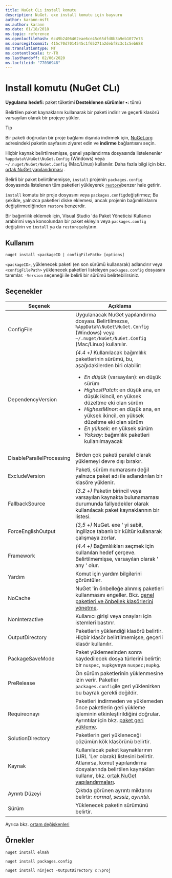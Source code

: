 ```yaml
---
title: NuGet CLı install komutu
description: NuGet. exe install komutu için başvuru
author: karann-msft
ms.author: karann
ms.date: 01/18/2018
ms.topic: reference
ms.openlocfilehash: 6c49b2406462eae6ce45c65dfd8b3a9eb1077e73
ms.sourcegitcommit: 415c70d7014545c1f65271a2debf8c3c1c5eb688
ms.translationtype: MT
ms.contentlocale: tr-TR
ms.lasthandoff: 02/06/2020
ms.locfileid: "77036948"
---
```

# <a name="install-command-nuget-cli"></a>Install komutu (NuGet CLı)

**Uygulama hedefi:** paket tüketimi **Desteklenen sürümler &bullet;:** tümü

Belirtilen paket kaynaklarını kullanarak bir paketi indirir ve geçerli klasörü varsayılan olarak bir projeye yükler.

> [!Tip]
> Bir paketi doğrudan bir proje bağlamı dışında indirmek için, [NuGet.org](https://www.nuget.org) adresindeki paketin sayfasını ziyaret edin ve **indirme** bağlantısını seçin.

Hiçbir kaynak belirtilmemişse, genel yapılandırma dosyasında listelenenler `%appdata%\NuGet\NuGet.Config` (Windows) veya `~/.nuget/NuGet/NuGet.Config` (Mac/Linux) kullanılır. Daha fazla bilgi için bkz. [ortak NuGet yapılandırması](../../consume-packages/configuring-nuget-behavior.md) .

Belirli bir paket belirtilmemişse, `install` projenin `packages.config` dosyasında listelenen tüm paketleri yükleyerek [`restore`](cli-ref-restore.md)benzer hale getirir.

`install` komutu bir proje dosyasını veya `packages.config`değiştirmez; Bu şekilde, yalnızca paketleri diske eklemesi, ancak projenin bağımlılıklarını değiştirmediğinden `restore` benzerdir.

Bir bağımlılık eklemek için, Visual Studio 'da Paket Yöneticisi Kullanıcı arabirimi veya konsolundan bir paket ekleyin veya `packages.config` değiştirin ve `install` ya da `restore`çalıştırın.

## <a name="usage"></a>Kullanım

```cli
nuget install <packageID | configFilePath> [options]
```

`<packageID>`, yüklenecek paketi (en son sürümü kullanarak) adlandırır veya `<configFilePath>` yüklenecek paketleri listeleyen `packages.config` dosyasını tanımlar. `-Version` seçeneği ile belirli bir sürümü belirtebilirsiniz.

## <a name="options"></a>Seçenekler

| Seçenek | Açıklama |
| --- | --- |
| ConfigFile | Uygulanacak NuGet yapılandırma dosyası. Belirtilmezse, `%AppData%\NuGet\NuGet.Config` (Windows) veya `~/.nuget/NuGet/NuGet.Config` (Mac/Linux) kullanılır.|
| DependencyVersion | *(4.4 +)* Kullanılacak bağımlılık paketlerinin sürümü, bu, aşağıdakilerden biri olabilir:<br/><ul><li>*En düşük* (varsayılan): en düşük sürüm</li><li>*HighestPatch*: en düşük ana, en düşük ikincil, en yüksek düzeltme eki olan sürüm</li><li>*HighestMinor*: en düşük ana, en yüksek ikincil, en yüksek düzeltme eki olan sürüm</li><li>*En yüksek*: en yüksek sürüm</li><li>*Yoksay*: bağımlılık paketleri kullanılmayacak</li></ul> |
| DisableParallelProcessing | Birden çok paketi paralel olarak yüklemeyi devre dışı bırakır. |
| ExcludeVersion | Paketi, sürüm numarasını değil yalnızca paket adı ile adlandırılan bir klasöre yüklenir. |
| FallbackSource | *(3.2 +)* Paketin birincil veya varsayılan kaynakta bulunamaması durumunda fallyedekler olarak kullanılacak paket kaynaklarının bir listesi. |
| ForceEnglishOutput | *(3,5 +)* NuGet. exe ' yi sabit, Ingilizce tabanlı bir kültür kullanarak çalışmaya zorlar. |
| Framework | *(4.4 +)* Bağımlılıkları seçmek için kullanılan hedef çerçeve. Belirtilmemişse, varsayılan olarak ' any ' olur. |
| Yardım | Komut için yardım bilgilerini görüntüler. |
| NoCache | NuGet 'in önbelleğe alınmış paketleri kullanmasını engeller. Bkz. [genel paketleri ve önbellek klasörlerini yönetme](../../consume-packages/managing-the-global-packages-and-cache-folders.md). |
| NonInteractive | Kullanıcı girişi veya onayları için istemleri bastırır. |
| OutputDirectory | Paketlerin yüklendiği klasörü belirtir. Hiçbir klasör belirtilmemişse, geçerli klasör kullanılır. |
| PackageSaveMode | Paket yüklemesinden sonra kaydedilecek dosya türlerini belirtir: bir `nuspec`, `nupkg`veya `nuspec;nupkg`. |
| PreRelease | Ön sürüm paketlerinin yüklenmesine izin verir. Paketler `packages.config`ile geri yüklenirken bu bayrak gerekli değildir. |
| Requireonayı | Paketleri indirmeden ve yüklemeden önce paketlerin geri yükleme işleminin etkinleştirildiğini doğrular. Ayrıntılar için bkz. [paket geri yükleme](../../consume-packages/package-restore.md). |
| SolutionDirectory | Paketlerin geri yükleneceği çözümün kök klasörünü belirtir. |
| Kaynak | Kullanılacak paket kaynaklarının (URL 'Ler olarak) listesini belirtir. Atlanırsa, komut yapılandırma dosyalarında belirtilen kaynakları kullanır, bkz. [ortak NuGet yapılandırmaları](../../consume-packages/configuring-nuget-behavior.md). |
| Ayrıntı Düzeyi | Çıktıda görünen ayrıntı miktarını belirtir: *normal*, *sessiz*, *ayrıntılı*. |
| Sürüm | Yüklenecek paketin sürümünü belirtir. |

Ayrıca bkz. [ortam değişkenleri](cli-ref-environment-variables.md)

## <a name="examples"></a>Örnekler

```cli
nuget install elmah

nuget install packages.config

nuget install ninject -OutputDirectory c:\proj
```
